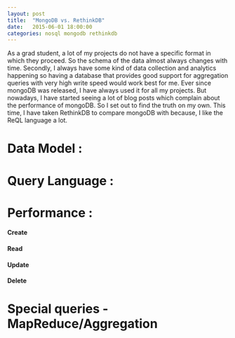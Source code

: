 ```yaml
---
layout: post
title:  "MongoDB vs. RethinkDB"
date:   2015-06-01 18:00:00
categories: nosql mongodb rethinkdb
---
```


As a grad student, a lot of my projects do not have a specific format in which they proceed. So the schema of the data almost always changes with time. Secondly, I always have some kind of data collection and analytics happening so having a database that provides good support for aggregation queries with very high write speed would work best for me. Ever since mongoDB was released, I have always used it for all my projects. But nowadays, I have started seeing a lot of blog posts which complain about the performance of mongoDB. So I set out to find the truth on my own. This time, I have taken RethinkDB to compare mongoDB with because, I like the ReQL language a lot.

# Data Model :

# Query Language :

# Performance :

#### Create

#### Read

#### Update

#### Delete

# Special queries - MapReduce/Aggregation
